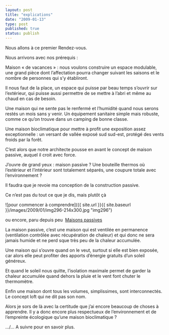 ```yaml
---
layout: post
title: "explications"
date: "2009-01-13"
type: post
published: true
status: publish
---
```


Nous allons à ce premier Rendez-vous.

Nous arrivons avec nos prérequis :

Maison « de vacances » : nous voulons construire un espace modulable, une grand pièce dont l’affectation pourra changer suivant les saisons et le nombre de personnes qui s’y établiront.

Il nous faut de la place, un espace qui puisse par beau temps s’ouvrir sur l’extérieur, qui puisse aussi permettre de se mettre à l’abri et même au chaud en cas de besoin.

Une maison qui ne sente pas le renfermé et l’humidité quand nous serons restés un mois sans y venir. Un équipement sanitaire simple mais robuste, comme ce qu’on trouve dans un camping de bonne classe.

Une maison bioclimatique pour mettre à profit une exposition assez exceptionnelle : un versant de vallée exposé sud sud-est, protégé des vents froids par la forêt.

C’est alors que notre architecte pousse en avant le concept de maison passive, auquel il croit avec force.

J’ouvre de grand yeux : maison passive ? Une bouteille thermos où l’extérieur et l’intérieur sont totalement séparés, une coupure totale avec l’environnement ?

Il faudra que je revoie ma conception de la construction passive.

Ce n’est pas du tout ce que je dis, mais plutôt çà

![pour commencer à comprendre]({{ site.url }}{{ site.baseurl }}/images/2009/01/img296-214x300.jpg "img296")

ou encore, paru depuis peu  [Maisons passives](http://www.amazon.fr/dp/2350321282?tag=lamaisopass02-21&camp=1414&creative=6410&linkCode=as1&creativeASIN=2350321282&adid=1FDJYMVKVR7ESCC6H5XC&)

La maison passive, c’est une maison qui est ventilée en permanence (ventilation contrôlée avec récupération de chaleur) et qui donc ne sera jamais humide et ne perd sque très peu de la chaleur accumulée.

Une maison qui s’ouvre quand on le veut, surtout si elle est bien exposée, car alors elle peut profiter des apports d’énergie gratuits d’un soleil généreux.

Et quand le soleil nous quitte, l’isolation maximale permet de garder la chaleur accumulée quand dehors la pluie et le vent font chuter le thermomètre.

Enfin une maison dont tous les volumes, simplissimes, sont interconnectés. Le concept loft qui ne dit pas son nom.

Alors je sors de là avec la certitude que j’ai encore beaucoup de choses à apprendre. Il y a donc encore plus respectueux de l’environnement et de l’empreinte écologique qu’une maison bioclimatique ?

.../... A suivre pour en savoir plus.
